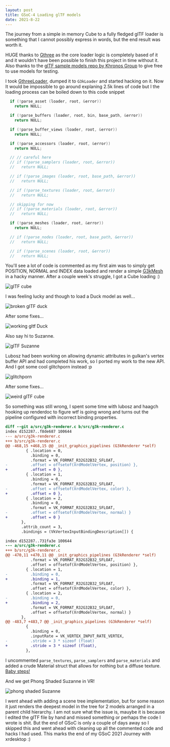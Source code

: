```yaml
---
layout: post
title: GSoC-4 Loading glTF models
date: 2021-8-22
---
```


The journey from a simple in memory Cube to a fully fledged glTF loader is something that I cannot possibly express in words, but the end result was worth it.

HUGE thanks to [Gthree](https://github.com/alexlarsson/gthree/) as the core loader logic is completely based of it and it wouldn't have been possible to finish this project in time without it. Also thanks to the [glTF sample models repo by Khronos Group](https://github.com/KhronosGroup/glTF-Sample-Models/) to give free to use models for testing.

I took [GthreeLoader](https://github.com/alexlarsson/gthree/blob/master/gthree/gthreeloader.c), dumped it to `G3kLoader` and started hacking on it. Now It would be impossible to go around explaning 2.5k lines of code but I the loading process can be boiled down to this code snippet

```c
  if (!parse_asset (loader, root, &error))
    return NULL;

  if (!parse_buffers (loader, root, bin, base_path, &error))
    return NULL;

  if (!parse_buffer_views (loader, root, &error))
    return NULL;

  if (!parse_accessors (loader, root, &error))
    return NULL;

  // // careful here
  // if (!parse_samplers (loader, root, &error))
  //   return NULL;

  // if (!parse_images (loader, root, base_path, &error))
  //   return NULL;

  // if (!parse_textures (loader, root, &error))
  //   return NULL;

  // skipping for now
  // if (!parse_materials (loader, root, &error))
  //   return NULL;

  if (!parse_meshes (loader, root, &error))
    return NULL;

  // if (!parse_nodes (loader, root, base_path, &error))
  //   return NULL;

  // if (!parse_scenes (loader, root, &error))
  //   return NULL;
```

You'll see a lot of code is commented as my first aim was to simply get POSITION, NORMAL and INDEX data loaded and render a simple [G3kMesh](https://gitlab.freedesktop.org/sin3point14/xrdesktop/-/blob/f38a0680ee083d0bbe6ac54a4a74cad3672af68d/src/g3k-mesh.c) in a hacky manner. After a couple week's struggle, I got a Cube loading :)  

![glTF cube](https://media.discordapp.net/attachments/818922990715797515/872604779589816350/unknown.png)

I was feeling lucky and though to load a Duck model as well...

![broken glTF duck](https://media.discordapp.net/attachments/818922990715797515/872605637807312906/unknown.png)

After some fixes...

![working gltf Duck](https://media.discordapp.net/attachments/818922990715797515/872615700659847218/unknown.png)

Also say hi to Suzanne.

![glTF Suzanne](https://media.discordapp.net/attachments/818922990715797515/872616848498233344/unknown.png)

Lubosz had been working on allowing dynamic attributes in gulkan's vertex buffer API and had completed his work, so I ported my work to the new API. And I got some cool glitchporn instead :p

![glitchporn](https://media.discordapp.net/attachments/818922990715797515/874418702378991696/unknown.png)

After some fixes...

![weird glTF cube](https://media.discordapp.net/attachments/818922990715797515/874433177752580156/unknown.png)

So something was still wrong, I spent some time with lubosz and haagch hooking up renderdoc to figure wtf is going wrong and turns out the pipeline configured with incorrect binding properties.

```diff
diff --git a/src/g3k-renderer.c b/src/g3k-renderer.c
index d152287..f8de687 100644
--- a/src/g3k-renderer.c
+++ b/src/g3k-renderer.c
@@ -468,15 +468,15 @@ _init_graphics_pipelines (G3kRenderer *self)
         { .location = 0,
           .binding = 0,
           .format = VK_FORMAT_R32G32B32_SFLOAT,
-          .offset = offsetof(XrdModelVertex, position) },
+          .offset = 0 },
         { .location = 1,
           .binding = 0,
           .format = VK_FORMAT_R32G32B32_SFLOAT,
-          .offset = offsetof(XrdModelVertex, color) },
+          .offset = 0 },
         { .location = 2,
           .binding = 0,
           .format = VK_FORMAT_R32G32B32_SFLOAT,
-          .offset = offsetof(XrdModelVertex, normal) }
+          .offset = 0 }
       },
       .attrib_count = 3,
       .bindings = (VkVertexInputBindingDescription[]) {
```
```diff
index d152287..731fa3e 100644
--- a/src/g3k-renderer.c
+++ b/src/g3k-renderer.c
@@ -470,11 +470,11 @@ _init_graphics_pipelines (G3kRenderer *self)
           .format = VK_FORMAT_R32G32B32_SFLOAT,
           .offset = offsetof(XrdModelVertex, position) },
         { .location = 1,
-          .binding = 0,
+          .binding = 1,
           .format = VK_FORMAT_R32G32B32_SFLOAT,
           .offset = offsetof(XrdModelVertex, color) },
         { .location = 2,
-          .binding = 0,
+          .binding = 2,
           .format = VK_FORMAT_R32G32B32_SFLOAT,
           .offset = offsetof(XrdModelVertex, normal) }
       },
@@ -483,7 +483,7 @@ _init_graphics_pipelines (G3kRenderer *self)
         {
           .binding = 0,
           .inputRate = VK_VERTEX_INPUT_RATE_VERTEX,
-          .stride = 3 * sizeof (float)
+          .stride = 3 * sizeof (float),
         },
```

I uncommented `parse_textures`, `parse_samplers` and `parse_materials` and added a crude Material struct that allows for nothing but a diffuse texture. [Baby steps!](https://gitlab.freedesktop.org/sin3point14/xrdesktop/-/commit/8e4c060809b640144de48e089c0975f329de7326)

And we get Phong Shaded Suzanne in VR!

![phong shaded Suzanne](https://media.discordapp.net/attachments/818922990715797515/876317283046281256/unknown.png)

I went ahead with adding a scene tree implementation, but for some reason it just renders the deepest model in the tree for 2 models arranged in a parent child hierarchy. I am not sure what the issue is, mauybe it is because I edited the glTF file by hand and missed something or perhaps the code I wrote is shit. But the end of GSoC is only a couple of days away so I skipped this and went ahead with cleaning up all the commented code and hacks I had used. This marks the end of my GSoC 2021 Journey with xrdesktop :)
